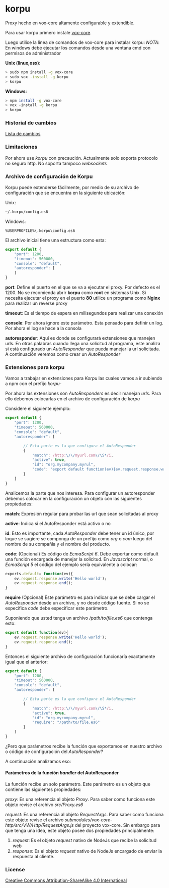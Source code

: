 # korpu
Proxy hecho en vox-core altamente configurable y extendible.

Para usar korpu primero instale [vox-core](https://www.npmjs.com/package/vox-core).

Luego utilice la línea de comandos de vox-core para instalar korpu: 
*NOTA*: En windows debe ejecutar los comandos desde una ventana cmd con permisos de administrador


**Unix (linux,osx):**

```bash
> sudo npm install -g vox-core
> sudo vox -install -g korpu
> korpu 
```


**Windows:**

```bash
> npm install -g vox-core
> vox -install -g korpu
> korpu 
```


### Historial de cambios

[Lista de cambios](/CHANGES.md)


### Limitaciones

Por ahora use *korpu* con precaución. Actualmente solo soporta protocolo no seguro http. No soporta tampoco *websockets*


### Archivo de configuración de Korpu

Korpu puede extenderse fácilmente, por medio de su archivo de configuración que se encuentra en la siguiente ubicación:

Unix:
```bash
~/.korpu/config.es6
```

Windows:
```batch
%USERPROFILE%\.korpu\config.es6
```

El archivo inicial tiene una estructura como esta: 

```javascript
export default {
    "port": 1200,
    "timeout": 560000,
    "console": "default",
    "autoresponder": [
    ]
}
```

**port**: Define el puerto en el que se va a ejecutar el proxy. Por defecto es el 1200. No se recomienda abrir **korpu** como **root** en sistemas Unix. Si necesita ejecutar el proxy en el puerto **80** utilice un programa como **Nginx** para realizar un reverse proxy

**timeout**: Es el tiempo de espera en milisegundos para realizar una conexión

**console**: Por ahora ignore este parámetro. Esta pensado para definir un log. Por ahora el log se hace a la consola

**autoresponder**: Aquí es donde se configurará extensiones que manejen urls. En otras palabras cuando llega una solicitud al programa, este analiza si está configurado un *AutoResponder* que pueda manejar la url solicitada. A continuación veremos como crear un *AutoResponder*


### Extensiones para korpu

Vamos a trabajar en extensiones para *Korpu* las cuales vamos a ir subiendo a npm con el prefijo *korpu-* 

Por ahora las extensiones son *AutoResponders* es decir manejan *urls*. 
Para ello debemos colocarlas en el archivo de configuración de *korpu*

Considere el siguiente ejemplo: 

```javascript
export default {
    "port": 1200,
    "timeout": 560000,
    "console": "default",
    "autoresponder": [

        // Esta parte es la que configura el AutoResponder
        {
            "match": /http:\/\/myurl.com\/\S*/i,
            "active": true,
            "id": "org.mycompany.myrul",
            "code": "export default function(ev){ev.request.response.write('Hello world');ev.request.response.end();}"
        }
    ]
}
```

Analicemos la parte que nos interesa. Para configurar un autoresponder debemos colocar en la configuración un objeto con las siguientes propiedades:


**match**: Expresión regular para probar las url que sean solicitadas al proxy

**active**: Indica si el AutoResponder está activo o no

**id**: Esto es importante, cada *AutoResponder* debe tener un id único, por loque se sugiere se componga de un prefijo como *org* o *com* luego del nombre de su compañía y el nombre del producto. 

**code**: (Opcional) Es código de *EcmaScript 6*. Debe exportar como default una función encargada de manejar la solicitud. En *Javascript* normal, o *EcmaScript 5* el código del ejemplo sería equivalente a colocar:

```javascript
exports.default= function(ev){
    ev.request.response.write('Hello world');
    ev.request.response.end();
}
```

**require** (Opcional) Este parámetro es para indicar que se debe cargar el *AutoResponder* desde un archivo, y no desde código fuente. Si no se especifica *code* debe especificar este parámetro. 

Suponiendo que usted tenga un archivo */path/to/file.es6* que contenga esto:

```javascript
export default function(ev){
    ev.request.response.write('Hello world');
    ev.request.response.end();
}
```

Entonces el siguiente archivo de configuración funcionaría exactamente igual que el anterior:

```javascript
export default {
    "port": 1200,
    "timeout": 560000,
    "console": "default",
    "autoresponder": [

        // Esta parte es la que configura el AutoResponder
        {
            "match": /http:\/\/myurl.com\/\S*/i,
            "active": true,
            "id": "org.mycompany.myrul",
            "require": "/path/to/file.es6"
        }
    ]
}
```

¿Pero que parámetros recibe la función que exportamos en nuestro archivo o código de configuración del *AutoResponder*?

A continuación analizamos eso: 

#### Parámetros de la función *handler* del AutoResponder

La función recibe un solo parámetro. Este parámetro es un objeto que contiene las siguientes propiedades:

*proxy*: Es una referencia al objeto *Proxy*. Para saber como funciona este objeto revise el archivo *src/Proxy.es6*

*request*: Es una referencia al objeto *RequestArgs*. Para saber como funciona este objeto revise el archivo *submodules/vox-core-http/src/VW/Http/RequestArgs.js* del proyecto vox-core. Sin embargo para que tenga una idea, este objeto posee dos propiedades principalmente:

1. *request*: Es el objeto *request* nativo de NodeJs que recibe la solicitud web
2. *response*: Es el objeto *request* nativo de NodeJs encargado de enviar la respuesta al cliente. 

### License

[Creative Commons Attribution-ShareAlike 4.0 International](/LICENSE)




